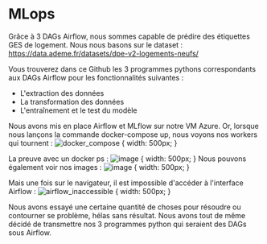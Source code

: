 # MLops

Grâce à 3 DAGs Airflow, nous sommes capable de prédire des étiquettes GES de logement.
Nous nous basons sur le dataset : https://data.ademe.fr/datasets/dpe-v2-logements-neufs/ 


Vous trouverez dans ce Github les 3 programmes pythons correspondants aux DAGs Airflow pour les fonctionnalités suivantes :
- L'extraction des données
- La transformation des données
- L'entraînement et le test du modèle

Nous avons mis en place Airflow et MLflow sur notre VM Azure. Or, lorsque nous lançons la commande docker-compose up, nous voyons nos workers qui tournent :
![docker_compose](https://github.com/axelToussenel/MLops/assets/91553182/a1569323-e05a-4312-89f5-99e525f4174d) { width: 500px; }


La preuve avec un docker ps :
![image](https://github.com/axelToussenel/MLops/assets/91553182/9179ca95-b9e9-4a47-aac3-f48d39771319) { width: 500px; }
Nous pouvons également voir nos images :
![image](https://github.com/axelToussenel/MLops/assets/91553182/84ee8f31-f4c5-4a8d-be82-b7388582b33c) { width: 500px; }


Mais une fois sur le navigateur, il est impossible d'accéder à l'interface Airflow :
![airflow_inaccessible](https://github.com/axelToussenel/MLops/assets/91553182/f22f2638-2c41-449d-a1d1-47fae17c8429) { width: 500px; }


Nous avons essayé une certaine quantité de choses pour résoudre ou contourner se problème, hélas sans résultat. Nous avons tout de même décidé de transmettre nos 3 programmes python qui seraient des DAGs sous Airflow.
